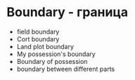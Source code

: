 # Boundary - граница




- field boundary
- Cort boundary
- Land plot boundary
- My possession's boundary
- Boundary of possession
- boundary between different parts